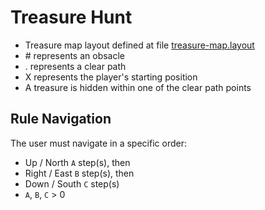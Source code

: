 # Treasure Hunt

* Treasure map layout defined at file [treasure-map.layout](treasure-map.layout)
* \# represents an obsacle
* . represents a clear path
* X represents the player's starting position
* A treasure is hidden within one of the clear path points

## Rule Navigation

The user must navigate in a specific order:

* Up / North `A` step(s), then
* Right / East `B` step(s), then
* Down / South `C` step(s)
* `A`, `B`, `C` > 0
